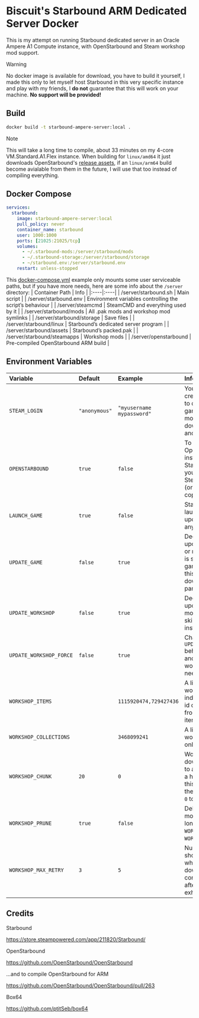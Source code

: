 # Biscuit's Starbound ARM Dedicated Server Docker
This is my attempt on running Starbound dedicated server in an Oracle Ampere A1 Compute instance, with OpenStarbound and Steam workshop mod support.

>[!WARNING]
>No docker image is available for download, you have to build it yourself,
>I made this only to let myself host Starbound in this very specific instance and play with my friends,
>I **do not** guarantee that this will work on your machine.
>**No support will be provided!**

## Build
```bash
docker build -t starbound-ampere-server:local .
```
>[!NOTE]
>This will take a long time to compile, about 33 minutes on my 4-core VM.Standard.A1.Flex instance. When building for `linux/amd64` it just downloads OpenStarbound's [release assets](https://github.com/OpenStarbound/OpenStarbound/releases), if an `linux/arm64` build become avialable from them in the future, I will use that too instead of compiling everything.

## Docker Compose
```yml
services:
  starbound:
    image: starbound-ampere-server:local
    pull_policy: never
    container_name: starbound
    user: 1000:1000
    ports: [21025:21025/tcp]
    volumes:
      - ~/.starbound-mods:/server/starbound/mods
      - ~/.starbound-storage:/server/starbound/storage
      - ~/starbound.env:/server/starbound.env
    restart: unless-stopped
```

This [docker-compose.yml](/docker-compose.yml) example only mounts some user serviceable paths, but if you have more needs, here are some info about the `/server` directory:
| Container Path | Info |
|:----|:----|
| /server/starbound.sh        | Main script                                                |
| /server/starbound.env       | Environment variables controlling the script’s behaviour   |
| /server/steamcmd            | SteamCMD and everything used by it                         |
| /server/starbound/mods      | All .pak mods and workshop mod symlinks                    |
| /server/starbound/storage   | Save files                                                 |
| /server/starbound/linux     | Starbound’s dedicated server program                       |
| /server/starbound/assets    | Starbound’s packed.pak                                     |
| /server/starbound/steamapps | Workshop mods                                              |
| /server/openstarbound       | Pre-compiled OpenStarbound ARM build                       |

## Environment Variables
| Variable | Default | Example | Info |
|:----|:----|:----|:----|
| `STEAM_LOGIN`           | `"anonymous"` | `"myusername mypassword"` | Your Steam credentials, required to download the game, workshop mods are always downloaded anonymously.                                                               |
| `OPENSTARBOUND`         | `true`        | `false`                   | To use OpenStarbound instead of vanilla Starbound, however you still have to use Steam to download (or provide your own copy of) `packed.pak` .                       |
| `LAUNCH_GAME`           | `true`        | `false`                   | Starbound will be launched after all update operations (if any) are finished.                                                                                         |
| `UPDATE_GAME`           | `false`       | `true`                    | Decides whether to update all game files or not, if `LAUNCH_GAME` is set to `true` and the game is incomplete, this script will still re-download the missing parts.  |
| `UPDATE_WORKSHOP`       | `false`       | `true`                    | Decides whether to update workshop mods or not, whilst skipping already installed mods.                                                                               |
| `UPDATE_WORKSHOP_FORCE` | `false`       | `true`                    | Changes `UPDATE_WORKSHOP` behaviour to verify and download every workshop mods if needed.                                                                             |
| `WORKSHOP_ITEMS`        |               | `1115920474,729427436`    | A list of Steam workshop ids of individual mods, the id can be obtained from the URL of the item page.                                                                |
| `WORKSHOP_COLLECTIONS`  |               | `3468099241`              | A list of Steam workshop ids, but only for collections.                                                                                                               |
| `WORKSHOP_CHUNK`        | `20`          | `0`                       | Workshop mods are downloaded in groups to avoid downloading a huge list all at once, this option decides the group size, set to `0` to turn off.                      |
| `WORKSHOP_PRUNE`        | `true`        | `false`                   | Delete workshop mods that are no longer included in `WORKSHOP_ITEMS` or `WORKSHOP_COLLECTIONS`.                                                                       |
| `WORKSHOP_MAX_RETRY`    | `3`           | `5`                       | Number of retries should be performed when there are errors downloading mods, container will exit after all retries are exhausted.                                    |

## Credits
Starbound

https://store.steampowered.com/app/211820/Starbound/

OpenStarbound

https://github.com/OpenStarbound/OpenStarbound

...and to compile OpenStarbound for ARM

https://github.com/OpenStarbound/OpenStarbound/pull/263

Box64

https://github.com/ptitSeb/box64
